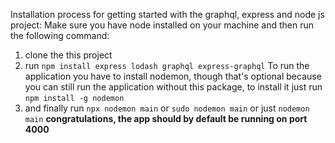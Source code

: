 Installation process for getting started with the graphql, express and node js project:
Make sure you have node installed on your machine and then run the following command:
1. clone the this project
2. run `npm install express lodash graphql express-graphql`
To run the application you have to install nodemon, though that's optional because you can still run the application without this package, to install it just run `npm install -g nodemon`
1. and finally run `npx nodemon main` or `sudo nodemon main` or just `nodemon main`
**congratulations, the app should by default be running on port 4000**
